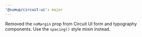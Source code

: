 ```yaml
---
'@sumup/circuit-ui': major
---
```


Removed the `noMargin` prop from Circuit UI form and typography components. Use the `spacing()` style mixin instead.
